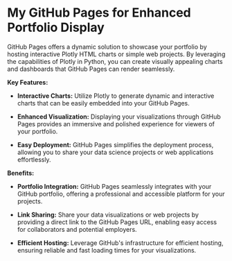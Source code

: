 # My GitHub Pages for Enhanced Portfolio Display

GitHub Pages offers a dynamic solution to showcase your portfolio by hosting interactive Plotly HTML charts or simple web projects. By leveraging the capabilities of Plotly in Python, you can create visually appealing charts and dashboards that GitHub Pages can render seamlessly.

**Key Features:**
- **Interactive Charts:** Utilize Plotly to generate dynamic and interactive charts that can be easily embedded into your GitHub Pages.
  
- **Enhanced Visualization:** Displaying your visualizations through GitHub Pages provides an immersive and polished experience for viewers of your portfolio.

- **Easy Deployment:** GitHub Pages simplifies the deployment process, allowing you to share your data science projects or web applications effortlessly.

**Benefits:**
- **Portfolio Integration:** GitHub Pages seamlessly integrates with your GitHub portfolio, offering a professional and accessible platform for your projects.

- **Link Sharing:** Share your data visualizations or web projects by providing a direct link to the GitHub Pages URL, enabling easy access for collaborators and potential employers.

- **Efficient Hosting:** Leverage GitHub's infrastructure for efficient hosting, ensuring reliable and fast loading times for your visualizations.
